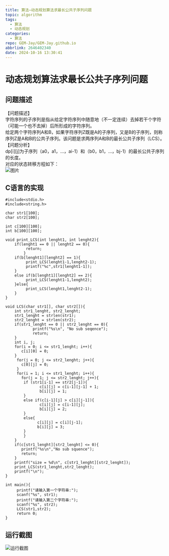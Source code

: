 ```yaml
---
title: 算法—动态规划算法求最长公共子序列问题
topic: algorithm
tags:
  - 算法
  - 动态规划
categories:
  - 算法
repo: GEM-Jay/GEM-Jay.github.io
abbrlink: 2646402340
date: 2024-10-16 13:30:41
---
```


# 动态规划算法求最长公共子序列问题

## 问题描述

【问题描述】  
字符序列的子序列是指从给定字符序列中随意地（不一定连续）去掉若干个字符（可能一个也不去掉）后所形成的字符序列。  
给定两个字符序列A和B，如果字符序列Z既是A的子序列，又是B的子序列，则称序列Z是A和B的公共子序列。该问题是求两序列A和B的最长公共子序列（LCS）。  
【问题分析】  
dp\[i\]\[j\]为子序列（a0，a1，…，ai-1）和（b0，b1，…，bj-1）的最长公共子序列的长度。  
对应的状态转移方程如下：  
![图片](https://cdn.jsdelivr.net/gh/GEM-Jay/images/%E6%9C%80%E5%A4%A7%E5%AD%90%E5%BA%8F%E5%88%97%E9%97%AE%E9%A2%98.jpg)

## C语言的实现

```代码
#include<stdio.h>
#include<string.h>

char str1[100];
char str2[100];

int c[100][100]; 
int b[100][100];

void print_LCS(int lenght1, int lenght2){
	if(lenght1 == 0 || lenght2 == 0){
	     return;
        }
	if(b[lenght1][lenght2] == 1){
 	     print_LCS(lenght1-1,lenght2-1);
  	     printf("%c",str1[lenght1-1]);  
 	} 
	else if(b[lenght1][lenght2] == 2){
  	     print_LCS(lenght1-1,lenght2); 
 	}else{
  	     print_LCS(lenght1,lenght2-1); 
 	} 
}

void LCS(char str1[], char str2[]){
 	int str1_lenght, str2_lenght;
 	str1_lenght = strlen(str1);
 	str2_lenght = strlen(str2);
 	if(str1_lenght == 0 || str2_lenght == 0){
            printf("%s\n", "No sub seqence");
            return;
	} 
	int i, j;
	for(i = 0; i <= str1_lenght; i++){
	   c[i][0] = 0;
	}
	 for(j = 0; j <= str2_lenght; j++){
	   c[0][j] = 0;
	 }
	 for(i = 1; i <= str1_lenght; i++){
  	   for(j = 1; j <= str2_lenght; j++){
   		if (str1[i-1] == str2[j-1]){
    		   c[i][j] = c[i-1][j-1] + 1;
    		   b[i][j] = 1;
   		}
   		else if(c[i-1][j] > c[i][j-1]){
    		   c[i][j] = c[i-1][j];
    		   b[i][j] = 2;
   		}
   		else{
    		  c[i][j] = c[i][j-1];
    		  b[i][j] = 3;
   		}
  	    }
 	}
 	if(c[str1_lenght][str2_lenght] <= 0){
  	   printf("%s\n","No sub squence");
  	   return;
 	} 
 	printf("size = %d\n", c[str1_lenght][str2_lenght]);
 	print_LCS(str1_lenght,str2_lenght);
 	printf("\n");
}

int main(){
	 printf("请输入第一个字符串:");
	 scanf("%s", str1);
	 printf("请输入第二个字符串:");
	 scanf("%s", str2);
	 LCS(str1,str2); 
	 return 0;
}
```

## 运行截图

![运行截图](https://cdn.jsdelivr.net/gh/GEM-Jay/images/%E5%8A%A8%E6%80%81%E8%A7%84%E5%88%92%E7%AE%97%E6%B3%95%E6%B1%82%E8%A7%A3%E6%9C%80%E5%A4%A7%E5%AD%90%E5%BA%8F%E5%88%97%E9%97%AE%E9%A2%98.jpg)